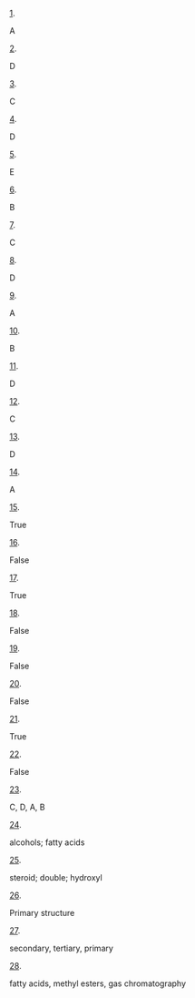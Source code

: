 [1](https://openstax.org/books/microbiology/pages/7-multiple-choice#fs-id1167663723473). 

A

[2](https://openstax.org/books/microbiology/pages/7-multiple-choice#fs-id1167663905700). 

D

[3](https://openstax.org/books/microbiology/pages/7-multiple-choice#fs-id1167663732757). 

C

[4](https://openstax.org/books/microbiology/pages/7-multiple-choice#fs-id1167663611699). 

D

[5](https://openstax.org/books/microbiology/pages/7-multiple-choice#fs-id1167662451034). 

E

[6](https://openstax.org/books/microbiology/pages/7-multiple-choice#fs-id1167662552733). 

B

[7](https://openstax.org/books/microbiology/pages/7-multiple-choice#fs-id1167663973313). 

C

[8](https://openstax.org/books/microbiology/pages/7-multiple-choice#fs-id1167663508187). 

D

[9](https://openstax.org/books/microbiology/pages/7-multiple-choice#fs-id1167663810015). 

A

[10](https://openstax.org/books/microbiology/pages/7-multiple-choice#fs-id1167663611303). 

B

[11](https://openstax.org/books/microbiology/pages/7-multiple-choice#fs-id1167663528409). 

D

[12](https://openstax.org/books/microbiology/pages/7-multiple-choice#fs-id1167663985930). 

C

[13](https://openstax.org/books/microbiology/pages/7-multiple-choice#fs-id1167663589138). 

D

[14](https://openstax.org/books/microbiology/pages/7-multiple-choice#fs-id1167663929444). 

A

[15](https://openstax.org/books/microbiology/pages/7-true-false#fs-id1167663812533). 

True

[16](https://openstax.org/books/microbiology/pages/7-true-false#fs-id1167663915491). 

False

[17](https://openstax.org/books/microbiology/pages/7-true-false#fs-id1167662673590). 

True

[18](https://openstax.org/books/microbiology/pages/7-true-false#fs-id1167662685391). 

False

[19](https://openstax.org/books/microbiology/pages/7-true-false#fs-id1167662684840). 

False

[20](https://openstax.org/books/microbiology/pages/7-true-false#fs-id1167663992061). 

False

[21](https://openstax.org/books/microbiology/pages/7-true-false#fs-id1167663988133). 

True

[22](https://openstax.org/books/microbiology/pages/7-true-false#fs-id1167663911623). 

False

[23](https://openstax.org/books/microbiology/pages/7-matching#fs-id1167663588560). 

C, D, A, B

[24](https://openstax.org/books/microbiology/pages/7-fill-in-the-blank#fs-id1167662747221). 

alcohols; fatty acids

[25](https://openstax.org/books/microbiology/pages/7-fill-in-the-blank#fs-id1167662630481). 

steroid; double; hydroxyl

[26](https://openstax.org/books/microbiology/pages/7-fill-in-the-blank#fs-id1167663972470). 

Primary structure

[27](https://openstax.org/books/microbiology/pages/7-fill-in-the-blank#fs-id1167663971070). 

secondary, tertiary, primary

[28](https://openstax.org/books/microbiology/pages/7-fill-in-the-blank#fs-id1167663610707). 

fatty acids, methyl esters, gas chromatography